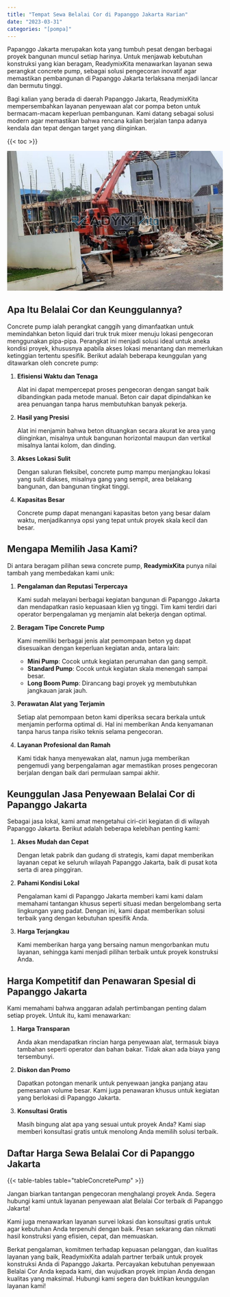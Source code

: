 ```yaml
---
title: "Tempat Sewa Belalai Cor di Papanggo Jakarta Harian"
date: "2023-03-31"
categories: "[pompa]"
---
```


Papanggo Jakarta merupakan kota yang tumbuh pesat dengan berbagai proyek bangunan muncul setiap harinya. Untuk menjawab kebutuhan konstruksi yang kian beragam, ReadymixKita menawarkan layanan sewa perangkat concrete pump, sebagai solusi pengecoran inovatif agar memastikan pembangunan di Papanggo Jakarta terlaksana menjadi lancar dan bermutu tinggi.

Bagi kalian yang berada di daerah Papanggo Jakarta, ReadymixKita mempersembahkan layanan penyewaan alat cor pompa beton untuk bermacam-macam keperluan pembangunan. Kami datang sebagai solusi modern agar memastikan bahwa rencana kalian berjalan tanpa adanya kendala dan tepat dengan target yang diinginkan.

{{< toc >}}

![Tempat Sewa Belalai Cor di Papanggo Jakarta Harian](/images/pompa/sewa-pompa-15.jpg)

## Apa Itu Belalai Cor dan Keunggulannya?

Concrete pump ialah perangkat canggih yang dimanfaatkan untuk memindahkan beton liquid dari truk truk mixer menuju lokasi pengecoran menggunakan pipa-pipa. Perangkat ini menjadi solusi ideal untuk aneka kondisi proyek, khususnya apabila akses lokasi menantang dan memerlukan ketinggian tertentu spesifik. Berikut adalah beberapa keunggulan yang ditawarkan oleh concrete pump:

1. **Efisiensi Waktu dan Tenaga**

   Alat ini dapat mempercepat proses pengecoran dengan sangat baik dibandingkan pada metode manual. Beton cair dapat dipindahkan ke area penuangan tanpa harus membutuhkan banyak pekerja.

2. **Hasil yang Presisi**

   Alat ini menjamin bahwa beton dituangkan secara akurat ke area yang diinginkan, misalnya untuk bangunan horizontal maupun dan vertikal misalnya lantai kolom, dan dinding.

3. **Akses Lokasi Sulit**

   Dengan saluran fleksibel, concrete pump mampu menjangkau lokasi yang sulit diakses, misalnya gang yang sempit, area belakang bangunan, dan bangunan tingkat tinggi.

4. **Kapasitas Besar**

   Concrete pump dapat menangani kapasitas beton yang besar dalam waktu, menjadikannya opsi yang tepat untuk proyek skala kecil dan besar.

## Mengapa Memilih Jasa Kami?

Di antara beragam pilihan sewa concrete pump, **ReadymixKita** punya nilai tambah yang membedakan kami unik:

1. **Pengalaman dan Reputasi Terpercaya**

   Kami sudah melayani berbagai kegiatan bangunan di Papanggo Jakarta dan mendapatkan rasio kepuasaan klien yg tinggi. Tim kami terdiri dari operator berpengalaman yg menjamin alat bekerja dengan optimal.

2. **Beragam Tipe Concrete Pump**

   Kami memiliki berbagai jenis alat pemompaan beton yg dapat disesuaikan dengan keperluan kegiatan anda, antara lain:
   - **Mini Pump**: Cocok untuk kegiatan perumahan dan gang sempit.
   - **Standard Pump**: Cocok untuk kegiatan skala menengah sampai besar.
   - **Long Boom Pump**: Dirancang bagi proyek yg membutuhkan jangkauan jarak jauh.

3. **Perawatan Alat yang Terjamin**

   Setiap alat pemompaan beton kami diperiksa secara berkala untuk menjamin performa optimal di. Hal ini memberikan Anda kenyamanan tanpa harus tanpa risiko teknis selama pengecoran.

4. **Layanan Profesional dan Ramah**

   Kami tidak hanya menyewakan alat, namun juga memberikan pengemudi yang berpengalaman agar memastikan proses pengecoran berjalan dengan baik dari permulaan sampai akhir.

## Keunggulan Jasa Penyewaan Belalai Cor di Papanggo Jakarta

Sebagai jasa lokal, kami amat mengetahui ciri-ciri kegiatan di di wilayah Papanggo Jakarta. Berikut adalah beberapa kelebihan penting kami:

1. **Akses Mudah dan Cepat**

   Dengan letak pabrik dan gudang di strategis, kami dapat memberikan layanan cepat ke seluruh wilayah Papanggo Jakarta, baik di pusat kota serta di area pinggiran.

2. **Pahami Kondisi Lokal**

   Pengalaman kami di Papanggo Jakarta memberi kami kami dalam memahami tantangan khusus seperti situasi medan bergelombang serta lingkungan yang padat. Dengan ini, kami dapat memberikan solusi terbaik yang dengan kebutuhan spesifik Anda.

3. **Harga Terjangkau**

   Kami memberikan harga yang bersaing namun mengorbankan mutu layanan, sehingga kami menjadi pilihan terbaik untuk proyek konstruksi Anda.

## Harga Kompetitif dan Penawaran Spesial di Papanggo Jakarta

Kami memahami bahwa anggaran adalah pertimbangan penting dalam setiap proyek. Untuk itu, kami menawarkan:

1. **Harga Transparan**

   Anda akan mendapatkan rincian harga penyewaan alat, termasuk biaya tambahan seperti operator dan bahan bakar. Tidak akan ada biaya yang tersembunyi.

2. **Diskon dan Promo**

   Dapatkan potongan menarik untuk penyewaan jangka panjang atau pemesanan volume besar. Kami juga penawaran khusus untuk kegiatan yang berlokasi di Papanggo Jakarta.

3. **Konsultasi Gratis**

   Masih bingung alat apa yang sesuai untuk proyek Anda? Kami siap memberi konsultasi gratis untuk menolong Anda memilih solusi terbaik.

## Daftar Harga Sewa Belalai Cor di Papanggo Jakarta

{{< table-tables table="tableConcretePump" >}}

Jangan biarkan tantangan pengecoran menghalangi proyek Anda. Segera hubungi kami untuk layanan penyewaan alat Belalai Cor terbaik di Papanggo Jakarta!

Kami juga menawarkan layanan survei lokasi dan konsultasi gratis untuk agar kebutuhan Anda terpenuhi dengan baik. Pesan sekarang dan nikmati hasil konstruksi yang efisien, cepat, dan memuaskan.

Berkat pengalaman, komitmen terhadap kepuasan pelanggan, dan kualitas layanan yang baik, ReadymixKita adalah partner terbaik untuk proyek konstruksi Anda di Papanggo Jakarta. Percayakan kebutuhan penyewaan Belalai Cor Anda kepada kami, dan wujudkan proyek impian Anda dengan kualitas yang maksimal. Hubungi kami segera dan buktikan keunggulan layanan kami!